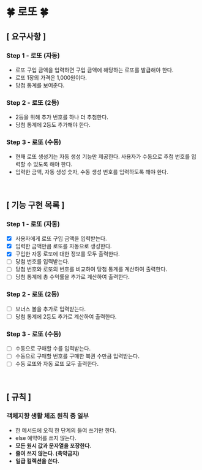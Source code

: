 # 🍀 로또 🍀

## [ 요구사항 ]
### Step 1 - 로또 (자동)
- 로또 구입 금액을 입력하면 구입 금액에 해당하는 로또를 발급해야 한다.
- 로또 1장의 가격은 1,000원이다.
- 당첨 통계를 보여준다.
### Step 2 - 로또 (2등)
- 2등을 위해 추가 번호를 하나 더 추첨한다.
- 당첨 통계에 2등도 추가해야 한다.
### Step 3 - 로또 (수동)
- 현재 로또 생성기는 자동 생성 기능만 제공한다. 사용자가 수동으로 추첨 번호를 입력할 수 있도록 해야 한다.
- 입력한 금액, 자동 생성 숫자, 수동 생성 번호를 입력하도록 해야 한다.

<br>

## [ 기능 구현 목록 ]
### Step 1 - 로또 (자동)
- [x] 사용자에게 로또 구입 금액을 입력받는다.
- [x] 입력한 금액만큼 로또를 자동으로 생성한다.
- [x] 구입한 자동 로또에 대한 정보를 모두 출력한다.
- [ ] 당첨 번호를 입력받는다.
- [ ] 당첨 번호와 로또의 번호를 비교하여 당첨 통계를 계산하여 출력한다.
- [ ] 당첨 통계에 총 수익률을 추가로 계산하여 출력한다.

### Step 2 - 로또 (2등)
- [ ] 보너스 볼을 추가로 입력받는다.
- [ ] 당첨 통계에 2등도 추가로 계산하여 출력한다.

### Step 3 - 로또 (수동)
- [ ] 수동으로 구매할 수를 입력받는다.
- [ ] 수동으로 구매할 번호를 구매한 복권 수만큼 입력받는다.
- [ ] 수동 로또와 자동 로또 모두 출력한다.

<br>

## [ 규칙 ]
### 객체지향 생활 체조 원칙 중 일부
- 한 메서드에 오직 한 단계의 들여 쓰기만 한다.
- else 예약어를 쓰지 않는다.
- **모든 원시 값과 문자열을 포장한다.**
- **줄여 쓰지 않는다. (축약금지)**
- **일급 컬렉션을 쓴다.**